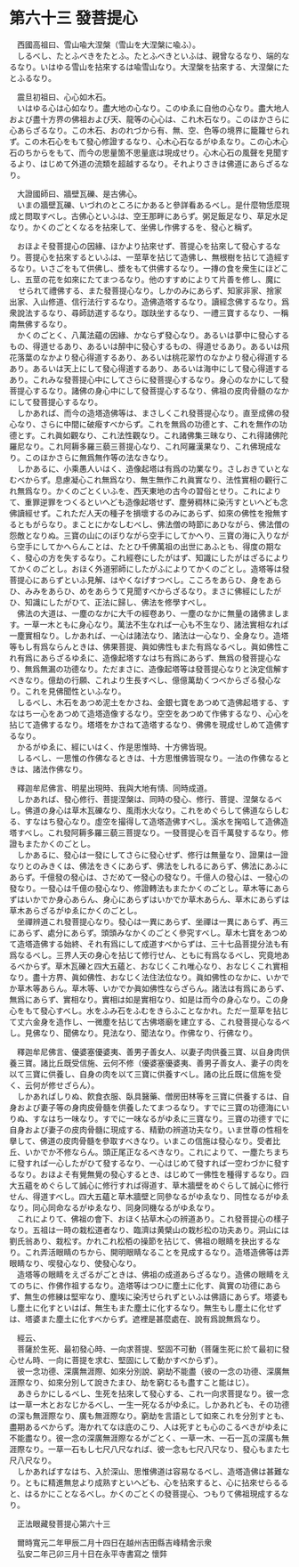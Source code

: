 # 第六十三 發菩提心
　西國高祖曰、雪山喩大涅槃（雪山を大涅槃に喩ふ）。  
　しるべし、たとふべきをたとふ。たとふべきといふは、親曾なるなり、端的なるなり。いはゆる雪山を拈來するは喩雪山なり。大涅槃を拈來する、大涅槃にたとふるなり。  
  
　震旦初祖曰、心心如木石。  
　いはゆる心は心如なり。盡大地の心なり。このゆゑに自他の心なり。盡大地人および盡十方界の佛祖および天、龍等の心心は、これ木石なり。このほかさらに心あらざるなり。この木石、おのれづから有、無、空、色等の境界に籠籮せられず。この木石心をもて發心修證するなり、心木心石なるがゆゑなり。この心木心石のちからをもて、而今の思量箇不思量底は現成せり。心木心石の風聲を見聞するより、はじめて外道の流類を超越するなり。それよりさきは佛道にあらざるなり。  
  
　大證國師曰、牆壁瓦礫、是古佛心。  
　いまの牆壁瓦礫、いづれのところにかあると參詳看あるべし。是什麼物恁麼現成と問取すべし。古佛心といふは、空王那畔にあらず。粥足飯足なり、草足水足なり。かくのごとくなるを拈來して、坐佛し作佛するを、發心と稱ず。  
  
　おほよそ發菩提心の因緣、ほかより拈來せず、菩提心を拈來して發心するなり。菩提心を拈來するといふは、一莖草を拈じて造佛し、無根樹を拈じて造經するなり。いさごをもて供佛し、漿をもて供佛するなり。一摶の食を衆生にほどこし、五莖の花を如來にたてまつるなり。他のすすめによりて片善を修し、魔に<img width="16" height="16" src="_ccGiJ4y.png" border="0">せられて禮佛する、また發菩提心なり。しかのみにあらず、知家非家、捨家出家、入山修道、信行法行するなり。造佛造塔するなり。讀經念佛するなり。爲衆說法するなり、尋師訪道するなり。跏趺坐するなり、一禮三寶するなり、一稱南無佛するなり。  
　かくのごとく、八萬法蘊の因緣、かならず發心なり。あるいは夢中に發心するもの、得道せるあり、あるいは醉中に發心するもの、得道せるあり。あるいは飛花落葉のなかより發心得道するあり、あるいは桃花翠竹のなかより發心得道するあり。あるいは天上にして發心得道するあり、あるいは海中にして發心得道するあり。これみな發菩提心中にしてさらに發菩提心するなり。身心のなかにして發菩提心するなり。諸佛の身心中にして發菩提心するなり、佛祖の皮肉骨髓のなかにして發菩提心するなり。  
　しかあれば、而今の造塔造佛等は、まさしくこれ發菩提心なり。直至成佛の發心なり、さらに中間に破癈すべからず。これを無爲の功德とす、これを無作の功德とす。これ眞如觀なり、これ法性觀なり。これ諸佛集三昧なり、これ得諸佛陀羅尼なり。これ阿耨多羅三藐三菩提心なり、これ阿羅漢果なり、これ佛現成なり。このほかさらに無爲無作等の法なきなり。  
　しかあるに、小乘愚人いはく、造像起塔は有爲の功業なり。さしおきていとなむべからず。息慮凝心これ無爲なり、無生無作これ眞實なり、法性實相の觀行これ無爲なり。かくのごとくいふを、西天東地の古今の習󠄁俗とせり。これによりて、重罪逆罪をつくるといへども造像起塔せず、塵勞稠林に染汚すといへども念佛讀經せず。これただ人天の種子を損壞するのみにあらず、如來の佛性を撥無するともがらなり。まことにかなしむべし、佛法僧の時節にあひながら、佛法僧の怨敵となりぬ。三寶の山にのぼりながら空手にしてかへり、三寶の海に入りながら空手にしてかへらんことは、たとひ千佛萬祖の出世にあふとも、得度の期なく、發心の方を失するなり。これ經卷にしたがはず、知識にしたがはざるによりてかくのごとし。おほく外道邪師にしたがふによりてかくのごとし。造塔等は發菩提心にあらずといふ見解、はやくなげすつべし。こころをあらひ、身をあらひ、みみをあらひ、めをあらうて見聞すべからざるなり。まさに佛經にしたがひ、知識にしたがひて、正法に歸し、佛法を修學すべし。  
　佛法の大道は、一塵のなかに大千の經卷あり、一塵のなかに無量の諸佛まします。一草一木ともに身心なり。萬法不生なれば一心も不生なり、諸法實相なれば一塵實相なり。しかあれば、一心は諸法なり、諸法は一心なり、全身なり。造塔等もし有爲ならんときは、佛果菩提、眞如佛性もまた有爲なるべし。眞如佛性これ有爲にあらざるゆゑに、造像起塔すなはち有爲にあらず、無爲の發菩提心なり、無爲無漏の功德なり。ただまさに、造像起塔等は發菩提心なりと決定信解すべきなり。億劫の行願、これより生長すべし、億億萬劫くつべからざる發心なり。これを見佛聞性といふなり。  
　しるべし、木石をあつめ泥土をかさね、金銀七寶をあつめて造佛起塔する、すなはち一心をあつめて造塔造像するなり。空空をあつめて作佛するなり、心心を拈じて造佛するなり。塔塔をかさねて造塔するなり、佛佛を現成せしめて造佛するなり。  
　かるがゆゑに、經にいはく、作是思惟時、十方佛皆現。  
　しるべし、一思惟の作佛なるときは、十方思惟佛皆現なり。一法の作佛なるときは、諸法作佛なり。  
  
　釋迦牟尼佛言、明星出現時、我與大地有情󠄁、同時成道。  
　しかあれば、發心修行、菩提涅槃は、同時の發心、修行、菩提、涅槃なるべし。佛道の身心は草木瓦礫なり、風雨水火なり。これをめぐらして佛道ならしむる、すなはち發心なり。虛空を撮得して造塔造佛すべし。溪水を掬啗して造佛造塔すべし。これ發阿耨多羅三藐三菩提なり。一發菩提心を百千萬發するなり。修證もまたかくのごとし。  
　しかあるに、發心は一發にしてさらに發心せず、修行は無量なり、證果は一證なりとのみきくは、佛法をきくにあらず、佛法をしれるにあらず、佛法にあふにあらず。千億發の發心は、さだめて一發心の發なり。千億人の發心は、一發心の發なり。一發心は千億の發心なり、修證轉法もまたかくのごとし。草木等にあらずはいかでか身心あらん、身心にあらずはいかでか草木あらん、草木にあらずは草木あらざるがゆゑにかくのごとし。  
　坐禪辨道これ發菩提心なり。發心は一異にあらず、坐禪は一異にあらず、再三にあらず、處分にあらず。頭頭みなかくのごとく參究すべし。草木七寶をあつめて造塔造佛する始終、それ有爲にして成道すべからずは、三十七品菩提分法も有爲なるべし。三界人天の身心を拈じて修行せん、ともに有爲なるべし、究竟地あるべからず。草木瓦礫と四大五蘊と、おなじくこれ唯心なり、おなじくこれ實相なり。盡十方界、眞如佛性、おなじく法住法位なり。眞如佛性のなかに、いかでか草木等あらん。草木等、いかでか眞如佛性ならざらん。諸法は有爲にあらず、無爲にあらず、實相なり。實相は如是實相なり、如是は而今の身心なり。この身心をもて發心すべし。水をふみ石をふむをきらふことなかれ。ただ一莖草を拈じて丈六金身を造作し、一微塵を拈じて古佛塔廟を建立する、これ發菩提心なるべし。見佛なり、聞佛なり。見法なり、聞法なり。作佛なり、行佛なり。  
  
　釋迦牟尼佛言、優婆塞優婆夷、善男子善女人、以妻子肉供養三寶、以自身肉供養三寶。諸比丘既受信施、云何不修（優婆塞優婆夷、善男子善女人、妻子の肉を以て三寶に供養し、自身の肉を以て三寶に供養すべし。諸の比丘既に信施を受く、云何が修せざらん）。  
　しかあればしりぬ、飮食衣服、臥具醫藥、僧房田林等を三寶に供養するは、自身および妻子等の身肉皮骨髓を供養したてまつるなり。すでに三寶の功德海にいりぬ、すなはち一味なり。すでに一味なるがゆゑに三寶なり。三寶の功德すでに自身および妻子の皮肉骨髓に現成する、精勤の辨道功夫なり。いま世尊の性相を擧して、佛道の皮肉骨髓を參取すべきなり。いまこの信施は發心なり。受者比丘、いかでか不修ならん。頭正尾正なるべきなり。これによりて、一塵たちまちに發すれば一心したがひて發するなり、一心はじめて發すれば一空わづかに發するなり。おほよそ有覺無覺の發心するとき、はじめて一佛性を種得するなり。四大五蘊をめぐらして誠心に修行すれば得道す、草木牆壁をめぐらして誠心に修行せん、得道すべし。四大五蘊と草木牆壁と同參なるがゆゑなり、同性なるがゆゑなり。同心同命なるがゆゑなり、同身同機なるがゆゑなり。  
　これによりて、佛祖の會下、おほく拈草木心の辨道あり。これ發菩提心の樣子なり。五祖は一時の栽松道者なり、臨濟は黄檗山の栽杉松の功夫あり。洞山には劉氏翁あり、栽松す。かれこれ松栢の操節を拈じて、佛祖の眼睛を抉出するなり。これ弄活眼睛のちから、開明眼睛なることを見成するなり。造塔造佛等は弄眼睛なり、喫發心なり、使發心なり。  
　造塔等の眼睛をえざるがごときは、佛祖の成道あらざるなり。造佛の眼睛をえてのちに、作佛作祖するなり。造塔等はつひに塵土に化す、眞實の功德にあらず、無生の修練は堅牢なり、塵埃に染汚せられずといふは佛語にあらず。塔婆もし塵土に化すといはば、無生もまた塵土に化するなり。無生もし塵土に化せずは、塔婆また塵土に化すべからず。遮裡是甚麼處在、說有爲說無爲なり。  
  
　經云、  
　菩薩於生死、最初發心時、一向求菩提、堅固不可動（菩薩生死に於て最初に發心せん時、一向に菩提を求む、堅固にして動かすべからず）。  
　彼一念功德、深廣無涯際、如來分別說、窮劫不能盡（彼の一念の功德、深廣無涯際なり、如來分別して說きたまひ、劫を窮むるも盡すこと能はじ）。  
　あきらかにしるべし、生死を拈來して發心する、これ一向求菩提なり。彼一念は一草一木とおなじかるべし、一生一死なるがゆゑに。しかあれども、その功德の深も無涯際なり、廣も無涯際なり。窮劫を言語として如來これを分別すとも、盡期あるべからず。海かれてなほ底のこり、人は死すとも心のこるべきがゆゑに不能盡なり。彼一念の深廣無涯際なるがごとく、一草一木、一石一瓦の深廣も無涯際なり。一草一石もし七尺八尺なれば、彼一念も七尺八尺なり、發心もまた七尺八尺なり。  
　しかあればすなはち、入於深山、思惟佛道は容易なるべし、造塔造佛は甚難なり。ともに精進無怠より成熟すといへども、心を拈來すると、心に拈來せらるると、はるかにことなるべし。かくのごとくの發菩提心、つもりて佛祖現成するなり。  
  
　正法眼藏發菩提心第六十三  
  
　爾時寬元二年甲辰二月十四日在越州吉田縣吉峰精舍示衆  
　弘安二年己卯三月十日在永平寺書寫之 懷弉